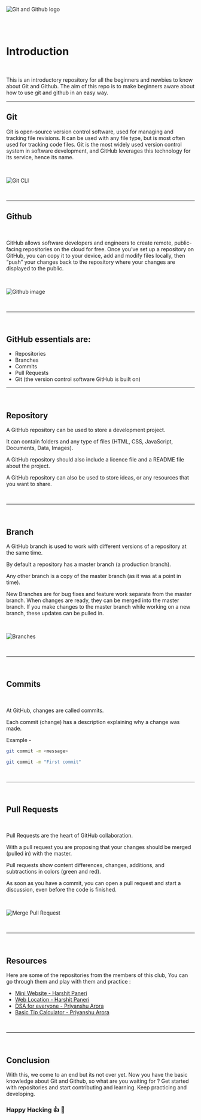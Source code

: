 ![Git and Github logo](/images/img_github_account.jpg "Logo")

<br>
<br>


# Introduction
<br>

This is an introductory repository for all the beginners and newbies to know about Git and Github.
The aim of this repo is to make beginners aware about how to use git and github in an easy way.
<br>

---

## Git
 
Git is open-source version control software, used for managing and tracking file revisions. It can be used with any file type, but is most often used for tracking code files. Git is the most widely used version control system in software development, and GitHub leverages this technology for its service, hence its name.

<br>

![Git CLI](images/git_vs.png "git cli on vscode")

<br>

---

## Github

<br>

GitHub allows software developers and engineers to create remote, public-facing repositories on the cloud for free. Once you’ve set up a repository on GitHub, you can copy it to your device, add and modify files locally, then “push” your changes back to the repository where your changes are displayed to the public.

<br>

![Github image](images/github-after.png "github image")

<br>

---

<br>

## GitHub essentials are:
* Repositories
* Branches
* Commits
* Pull Requests
* Git (the version control software GitHub is built on)

------

<br>

## Repository

A GitHub repository can be used to store a development project.

It can contain folders and any type of files (HTML, CSS, JavaScript, Documents, Data, Images).

A GitHub repository should also include a licence file and a README file about the project.

A GitHub repository can also be used to store ideas, or any resources that you want to share.

<br>

----

<br> 

## Branch

A GitHub branch is used to work with different versions of a repository at the same time.

By default a repository has a master branch (a production branch).

Any other branch is a copy of the master branch (as it was at a point in time).

New Branches are for bug fixes and feature work separate from the master branch. When changes are ready, they can be merged into the master branch. If you make changes to the master branch while working on a new branch, these updates can be pulled in.

<br>

![Branches](images/branches.png "branches demo" )

<br>

---

<br>

## Commits

<br>

At GitHub, changes are called commits.

Each commit (change) has a description explaining why a change was made.

Example - 

```bash
git commit -m <message>

git commit -m "First commit"
```
<br>

---

<br>

## Pull Requests

<br>

Pull Requests are the heart of GitHub collaboration.

With a pull request you are proposing that your changes should be merged (pulled in) with the master.

Pull requests show content differences, changes, additions, and subtractions in colors (green and red).

As soon as you have a commit, you can open a pull request and start a discussion, even before the code is finished.

<br>

![Merge Pull Request](images/PullReq.png "Merge")

<br>

---

<br>

## Resources

Here are some of the repositories from the members of this club, You can go through them and play with them and practice :

* [Mini Website - Harshit Paneri](https://github.com/harshit-paneri/mini-webiste)
* [Web Location - Harshit Paneri](https://github.com/harshit-paneri/Web-Location)
* [DSA for everyone - Priyanshu Arora](https://github.com/priyanshuarora595/dsa-for-everyone)
* [Basic Tip Calculator - Priyanshu Arora](https://github.com/priyanshuarora595/BasicTipCalculator)

<br>

---

<br>

## Conclusion

With this, we come to an end but its not over yet. Now you have the basic knowledge about Git and Github, so what are you waiting for ? Get started with repositories and start contributing and learning. Keep practicing and developing.

### Happy Hacking 👍 🥳
